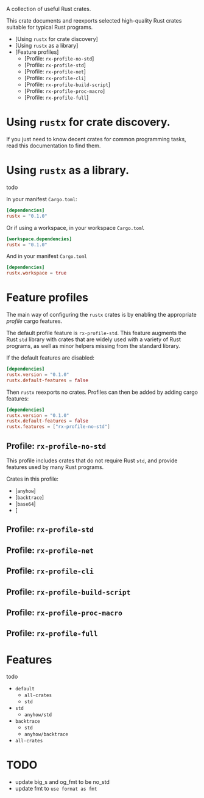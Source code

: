 A collection of useful Rust crates.

This crate documents and reexports selected high-quality Rust crates
suitable for typical Rust programs.

- [Using `rustx` for crate discovery]
- [Using `rustx` as a library]
- [Feature profiles]
  - [Profile: `rx-profile-no-std`]
  - [Profile: `rx-profile-std`]
  - [Profile: `rx-profile-net`]
  - [Profile: `rx-profile-cli`]
  - [Profile: `rx-profile-build-script`]
  - [Profile: `rx-profile-proc-macro`]
  - [Profile: `rx-profile-full`]


# Using `rustx` for crate discovery.

If you just need to know decent crates for common programming tasks,
read this documentation to find them.


# Using `rustx` as a library.

todo

In your manifest `Cargo.toml`:

```toml
[dependencies]
rustx = "0.1.0"
```

Or if using a workspace, in your workspace `Cargo.toml`

```toml
[workspace.dependencies]
rustx = "0.1.0"
```

And in your manifest `Cargo.toml`

```toml
[dependencies]
rustx.workspace = true
```


# Feature profiles

The main way of configuring the `rustx` crates is by enabling
the appropriate _profile_ cargo features.

The default profile feature is `rx-profile-std`.
This feature augments the Rust `std` library with crates
that are widely used with a variety of Rust programs,
as well as minor helpers missing from the standard library.

If the default features are disabled:

```toml
[dependencies]
rustx.version = "0.1.0"
rustx.default-features = false
```

Then `rustx` reexports no crates.
Profiles can then be added by adding cargo features:

```toml
[dependencies]
rustx.version = "0.1.0"
rustx.default-features = false
rustx.features = ["rx-profile-no-std"]
```


## Profile: `rx-profile-no-std`

This profile includes crates that do not require Rust `std`,
and provide features used by many Rust programs.

Crates in this profile:

- [`anyhow`]
- [`backtrace`]
- [`base64`]
- [


## Profile: `rx-profile-std`


## Profile: `rx-profile-net`


## Profile: `rx-profile-cli`


## Profile: `rx-profile-build-script`


## Profile: `rx-profile-proc-macro`


## Profile: `rx-profile-full`


# Features

todo

- `default`
  - `all-crates`
  - `std`
- `std`
  - `anyhow/std`
- `backtrace`
  - `std`
  - `anyhow/backtrace`
- `all-crates`


# TODO

- update big_s and og_fmt to be no_std
- update fmt to `use format as fmt`
